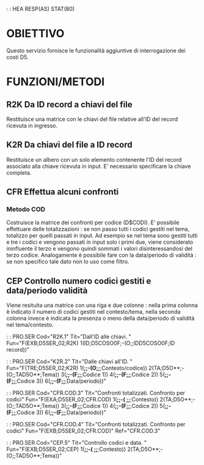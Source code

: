  :  : HEA RESP(AS) STAT(80)
# OBIETTIVO
Questo servizio fornisce le funzionalità aggiuntive di interrogazione dei costi D5.

# FUNZIONI/METODI
## R2K Da ID record a chiavi del file
Restituisce una matrice con le chiavi del file relative all'ID del record ricevuta in ingresso.
## K2R Da chiavi del file a ID record
Restituisce un albero con un solo elemento contenente l'ID del record associato alla chiave ricevuta in input. E' necessario specificare la chiave completa.
## CFR Effettua alcuni confronti
### Metodo COD
Costruisce la matrice dei confronti per codice (D$CODI). E' possibile effettuare delle totalizzazioni :  se non passo tutti i codici gestiti nel tema, totalizzo per quelli passati in input. Ad esempio se nel tema sono gestiti tutti e tre i codici e vengono passati in input solo i primi due, viene considerato ininfluente il terzo e vengono quindi sommati i valori disinteressandosi del terzo codice. Analogamente è possibile fare con la data/periodo di validità :  se non specifico tale dato non lo uso come filtro.
## CEP Controllo numero codici gestiti e data/periodo validità
Viene resituita una matrice con una riga e due colonne :  nella prima colonna è indicato il numero di codici gestiti nel contesto/tema, nella seconda colonna invece è indicata la presenza o meno della data/periodo di validità nel tema/contesto.

 :  : PRO.SER Cod="R2K.1" Tit="Dall'ID alle chiavi. " Fun="F(EXB;D5SER_02;R2K) 1(ID;D5COSO0F;-(O;;IDD5COSO0F;ID record))"

 :  : PRO.SER Cod="K2R.2" Tit="Dalle chiavi all'ID. " Fun="F(TRE;D5SER_02;K2R) 1(**;;-(O;;**;Contesto/codice)) 2(TA;D5O**;-(O;;TAD5O**;Tema)) 3(**;;-(F;;**;Codice 1)) 4(**;;-(F;;**;Codice 2)) 5(**;;-(F;;**;Codice 3)) 6(**;;-(F;;**;Data/periodo))"

 :  : PRO.SER Cod="CFR.COD.3" Tit="Confronti totalizzati. Confronto per codici" Fun="F(EXA;D5SER_02;CFR.COD) 1(**;;-( ;;**;Contesto)) 2(TA;D5O**;-(O;;TAD5O**;Tema)) 3(**;;-(F;;**;Codice 1)) 4(**;;-(F;;**;Codice 2)) 5(**;;-(F;;**;Codice 3)) 6(**;;-(F;;**;Data/periodo))"

 :  : PRO.SER Cod="CFR.COD.4" Tit="Confronti totalizzati. Confronto per codici" Fun="F(EXB;D5SER_02;CFR.COD)" Ref="CFR.COD.3"

 :  : PRO.SER Cod="CEP.5" Tit="Controllo codici e data. " Fun="F(EXB;D5SER_02;CEP) 1(**;;-( ;;**;Contesto)) 2(TA;D5O**;-(O;;TAD5O**;Tema))"

